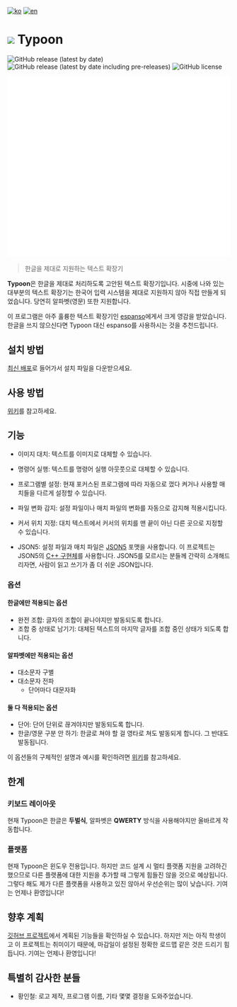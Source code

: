 [![ko](https://img.shields.io/badge/lang-ko-blue)](https://github.com/yeshjho/Typoon/blob/main/README.md)
[![en](https://img.shields.io/badge/lang-en-red)](https://github.com/yeshjho/Typoon/blob/main/readme/README-en.md)

# <img src="https://raw.githubusercontent.com/yeshjho/Typoon/main/icon.ico" width="40"> Typoon

![GitHub release (latest by date)](https://img.shields.io/github/v/release/yeshjho/Typoon)
![GitHub release (latest by date including pre-releases)](https://img.shields.io/github/v/release/yeshjho/Typoon?include_prereleases)
![GitHub license](https://img.shields.io/github/license/yeshjho/Typoon)

![Cover Gif](/readme/cover.gif)

> 한글을 제대로 지원하는 텍스트 확장기

**Typoon**은 한글을 제대로 처리하도록 고안된 텍스트 확장기입니다.
시중에 나와 있는 대부분의 텍스트 확장기는 한국어 입력 시스템을 제대로 지원하지 않아 직접 만들게 되었습니다.
당연히 알파벳(영문) 또한 지원합니다.

이 프로그램은 아주 훌륭한 텍스트 확장기인 [espanso](https://espanso.org/)에게서 크게 영감을 받았습니다. 한글을 쓰지 않으신다면 Typoon 대신 espanso를 사용하시는 것을 추천드립니다.

## 설치 방법
[최신 배포](https://github.com/yeshjho/Typoon/releases/latest)로 들어가서 설치 파일을 다운받으세요.

## 사용 방법
[위키](https://github.com/yeshjho/Typoon/wiki/%EC%82%AC%EC%9A%A9-%EB%B0%A9%EB%B2%95)를 참고하세요.

## 기능
- 이미지 대치: 텍스트를 이미지로 대체할 수 있습니다.

- 명령어 실행: 텍스트를 명령어 실행 아웃풋으로 대체할 수 있습니다.

- 프로그램별 설정: 현재 포커스된 프로그램에 따라 자동으로 껐다 켜거나 사용할 매치들을 다르게 설정할 수 있습니다.

- 파일 변화 감지: 설정 파일이나 매치 파일의 변화를 자동으로 감지해 적용시킵니다.

- 커서 위치 지정: 대치 텍스트에서 커서의 위치를 맨 끝이 아닌 다른 곳으로 지정할 수 있습니다.

- JSON5: 설정 파일과 매치 파일은 [JSON5](https://json5.org/) 포맷을 사용합니다. 이 프로젝트는 JSON5의 [C++ 구현체](https://github.com/P-i-N/json5)를 사용합니다. JSON5를 모르시는 분들께 간략히 소개해드리자면, 사람이 읽고 쓰기가 좀 더 쉬운 JSON입니다.

### 옵션
#### 한글에만 적용되는 옵션
- 완전 조합: 글자의 조합이 끝나야지만 발동되도록 합니다.
- 조합 중 상태로 남기기: 대체된 텍스트의 마지막 글자를 조합 중인 상태가 되도록 합니다.

#### 알파벳에만 적용되는 옵션
- 대소문자 구별
- 대소문자 전파
    - 단어마다 대문자화

#### 둘 다 적용되는 옵션
- 단어: 단어 단위로 끊겨야지만 발동되도록 합니다.
- 한글/영문 구분 안 하기: 한글로 쳐야 할 걸 영타로 쳐도 발동되게 합니다. 그 반대도 발동됩니다.

이 옵션들의 구체적인 설명과 예시를 확인하려면 [위키](https://github.com/yeshjho/Typoon/wiki/%EC%82%AC%EC%9A%A9-%EB%B0%A9%EB%B2%95#%EC%98%B5%EC%85%98)를 참고하세요.

## 한계
### 키보드 레이아웃
현재 Typoon은 한글은 **두벌식**, 알파벳은 **QWERTY** 방식을 사용해야지만 올바르게 작동합니다.

### 플랫폼
현재 Typoon은 윈도우 전용입니다. 하지만 코드 설계 시 멀티 플랫폼 지원을 고려하긴 했으므로 다른 플랫폼에 대한 지원을 추가할 때 그렇게 힘들진 않을 것으로 예상됩니다. 그렇다 해도 제가 다른 플랫폼을 사용하고 있진 않아서 우선순위는 많이 낮습니다. 기여는 언제나 환영입니다!

## 향후 계획
[깃허브 프로젝트](https://github.com/users/yeshjho/projects/2)에서 계획된 기능들을 확인하실 수 있습니다. 하지만 저는 아직 학생이고 이 프로젝트는 취미이기 때문에, 마감일이 설정된 정확한 로드맵 같은 것은 드리기 힘듭니다. 기여는 언제나 환영입니다!

## 특별히 감사한 분들
- 황인철: 로고 제작, 프로그램 이름, 기타 몇몇 결정을 도와주었습니다.

